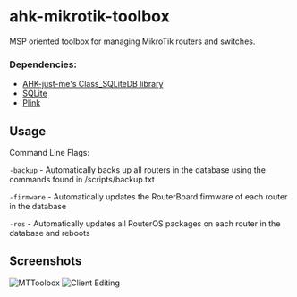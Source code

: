 # ahk-mikrotik-toolbox
MSP oriented toolbox for managing MikroTik routers and switches.

### Dependencies: ###
- [AHK-just-me's Class_SQLiteDB library](https://github.com/AHK-just-me/Class_SQLiteDB)
- [SQLite](https://www.sqlite.org/download.html)
- [Plink](https://www.chiark.greenend.org.uk/~sgtatham/putty/latest.html)

## Usage ##
Command Line Flags:

`-backup` - Automatically backs up all routers in the database using the commands found in /scripts/backup.txt

`-firmware` - Automatically updates the RouterBoard firmware of each router in the database

`-ros` - Automatically updates all RouterOS packages on each router in the database and reboots

## Screenshots ##
![MTToolbox](https://i.imgur.com/EaJ7dHd.png)
![Client Editing](https://i.imgur.com/k50qqrb.png)
